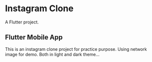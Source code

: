 # Instagram Clone
A Flutter project.

## Flutter Mobile App

This is an instagram clone project for practice purpose.
Using network image for demo.
Both in light and dark theme...
